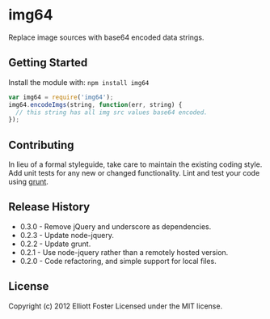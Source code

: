 # img64

Replace image sources with base64 encoded data strings.

## Getting Started
Install the module with: `npm install img64`

```javascript
var img64 = require('img64');
img64.encodeImgs(string, function(err, string) {
  // this string has all img src values base64 encoded.
});
```

## Contributing
In lieu of a formal styleguide, take care to maintain the existing coding style. Add unit tests for any new or changed functionality. Lint and test your code using [grunt](https://github.com/cowboy/grunt).

## Release History
* 0.3.0 - Remove jQuery and underscore as dependencies.
* 0.2.3 - Update node-jquery.
* 0.2.2 - Update grunt.
* 0.2.1 - Use node-jquery rather than a remotely hosted version.
* 0.2.0 - Code refactoring, and simple support for local files.

## License
Copyright (c) 2012 Elliott Foster
Licensed under the MIT license.

